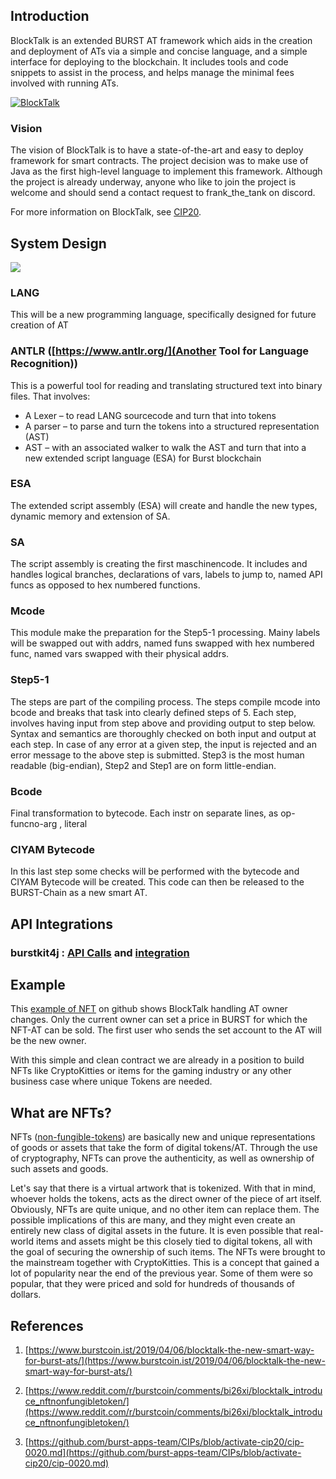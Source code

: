 Introduction
------------

BlockTalk is an extended BURST AT framework which aids in the creation and deployment of ATs via a simple and concise language, and a simple interface for deploying to the blockchain. It includes tools and code snippets to assist in the process, and helps manage the minimal fees involved with running ATs.

[![BlockTalk](http://img.youtube.com/vi/zEdb-9teaOY/0.jpg)](http://www.youtube.com/watch?v=zEdb-9teaOY)

### Vision

The vision of BlockTalk is to have a state-of-the-art and easy to deploy framework for smart contracts. The project decision was to make use of Java as the first high-level language to implement this framework. Although the project is already underway, anyone who like to join the project is welcome and should send a contact request to frank_the_tank on discord. 

For more information on BlockTalk, see [CIP20](https://github.com/burst-apps-team/CIPs/blob/activate-cip20/cip-0020.md).

System Design
-------

<img src="../../media/BlockTalk_SystemDesign.jpg">

### LANG
This will be a new programming language, specifically designed for future creation of AT

### ANTLR ([https://www.antlr.org/](Another Tool for Language Recognition))
This is a powerful tool for reading and translating structured text into binary files. That involves:

* A Lexer – to read LANG sourcecode and turn that into tokens
* A parser – to parse and turn the tokens into a structured representation (AST)
* AST – with an associated walker to walk the AST and turn that into a new extended script language (ESA) for Burst blockchain

### ESA
The extended script assembly (ESA) will create and handle the new types, dynamic memory and extension of SA.

### SA
The script assembly is creating the first maschinencode.
It includes and handles logical branches, declarations of vars, labels to jump to, named API funcs as opposed to hex numbered functions.

### Mcode
This module make the preparation for the Step5-1 processing.
Mainy labels will be swapped out with addrs, named funs swapped with hex numbered func, named vars swapped with their physical addrs.

### Step5-1
The steps are part of the compiling process.
The steps compile mcode into bcode and breaks that task into clearly defined steps of 5. Each step, involves having input from step above and providing output to step below. Syntax and semantics are thoroughly checked on both input and output at each step. In case of any error at a given step, the input is rejected and an error message to the above step is submitted. Step3 is the most human readable (big-endian), Step2 and Step1 are on form little-endian.

### Bcode
Final transformation to bytecode.
Each instr on separate lines, as op-funcno-arg , literal


### CIYAM Bytecode
In this last step some checks will be performed with the bytecode and CIYAM Bytecode will be created. This code can then be released to the BURST-Chain as a new smart AT.

API Integrations
--------------

### burstkit4j : [API Calls](https://github.com/burst-apps-team/burstkit4j/commit/8c216d1c21976d95588bc0e94d14c2f864b1e606) and [integration](https://github.com/jjos2372/blocktalk/commit/4887ca219407b3165b2f6c1beb956a78aac74bf4)

Example
-------
This [example of NFT](https://github.com/jjos2372/blocktalk/blob/master/src/main/java/bt/sample/UniqueToken.java) on github shows BlockTalk handling AT owner changes. Only the current owner can set a price in BURST for which the NFT-AT can be sold. The first user who sends the set account to the AT will be the new owner.

With this simple and clean contract we are already in a position to build NFTs like CryptoKitties or items for the gaming industry or any other business case where unique Tokens are needed.

What are NFTs?
------------

NFTs ([non-fungible-tokens](https://en.wikipedia.org/wiki/Non-fungible_token)) are basically new and unique representations of goods or assets that take the form of digital tokens/AT. Through the use of cryptography, NFTs can prove the authenticity, as well as ownership of such assets and goods.

Let's say that there is a virtual artwork that is tokenized. With that in mind, whoever holds the tokens, acts as the direct owner of the piece of art itself. Obviously, NFTs are quite unique, and no other item can replace them. The possible implications of this are many, and they might even create an entirely new class of digital assets in the future. It is even possible that real-world items and assets might be this closely tied to digital tokens, all with the goal of securing the ownership of such items. The NFTs were brought to the mainstream together with CryptoKitties. This is a concept that gained a lot of popularity near the end of the previous year. Some of them were so popular, that they were priced and sold for hundreds of thousands of dollars.

References
----------

1. [https://www.burstcoin.ist/2019/04/06/blocktalk-the-new-smart-way-for-burst-ats/](https://www.burstcoin.ist/2019/04/06/blocktalk-the-new-smart-way-for-burst-ats/)

2. [https://www.reddit.com/r/burstcoin/comments/bi26xi/blocktalk_introduce_nftnonfungibletoken/](https://www.reddit.com/r/burstcoin/comments/bi26xi/blocktalk_introduce_nftnonfungibletoken/)

3. [https://github.com/burst-apps-team/CIPs/blob/activate-cip20/cip-0020.md](https://github.com/burst-apps-team/CIPs/blob/activate-cip20/cip-0020.md)
